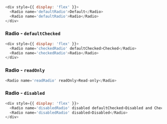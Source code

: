 ```js
<div style={{ display: 'flex' }}>
  <Radio name='defaultRadio'>Default</Radio>
  <Radio name='defaultRadio'>Radio</Radio>
</div>
```


### Radio - `defaultChecked`


```js
<div style={{ display: 'flex' }}>
  <Radio name='checkedRadio' defaultChecked>Checked</Radio>
  <Radio name='checkedRadio'>Radio</Radio>
</div>
```


### Radio - `readOnly`


```js
<Radio name='readRadio' readOnly>Read-only</Radio>
```


### Radio - `disabled`


```js
<div style={{ display: 'flex' }}>
  <Radio name='disabledRadio' disabled defaultChecked>Disabled and Checked</Radio>
  <Radio name='disabledRadio' disabled>Disabled</Radio>
</div>
```
